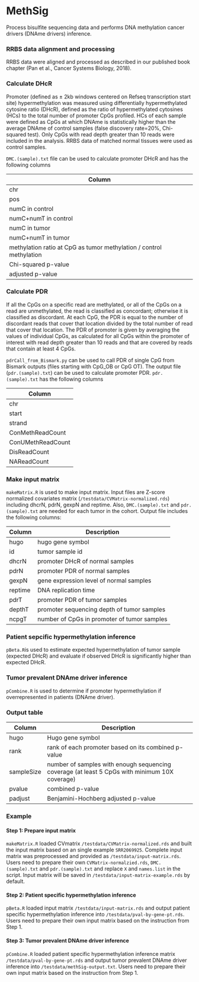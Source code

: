# MethSig
Process bisulfite sequencing data and performs DNA methylation cancer drivers (DNAme drivers) inference.

### RRBS data alignment and processing
RRBS data were aligned and processed as described in our published book chapter (Pan et al., Cancer Systems Biology, 2018).

### Calculate DHcR
Promoter (defined as ± 2kb windows centered on Refseq transcription start site) hypermethylation was measured using differentially hypermethylated cytosine ratio (DHcR), defined as the ratio of hypermethylated cytosines (HCs) to the total number of promoter CpGs profiled. HCs of each sample were defined as CpGs at which DNAme is statistically higher than the average DNAme of control samples (false discovery rate=20%, Chi-squared test). Only CpGs with read depth greater than 10 reads were included in the analysis. RRBS data of matched normal tissues were used as control samples. 

`DMC.(sample).txt` file can be used to calculate promoter DHcR and has the following columns

| Column |
| ------ |
| chr |
| pos |
| numC in control |
| numC+numT in control |
| numC in tumor |
| numC+numT in tumor |
| methylation ratio at CpG as tumor methylation / control methylation |
| Chi-squared p-value |
| adjusted p-value |

### Calculate PDR
If all the CpGs on a specific read are methylated, or all of the CpGs on a read are unmethylated, the read is classified as concordant; otherwise it is classified as discordant. At each CpG, the PDR is equal to the number of discordant reads that cover that location divided by the total number of read that cover that location. The PDR of promoter is given by averaging the values of individual CpGs, as calculated for all CpGs within the promoter of interest with read depth greater than 10 reads and that are covered by reads that contain at least 4 CpGs.

`pdrCall_from_Bismark.py` can be used to call PDR of single CpG from Bismark outputs (files starting with CpG_OB or CpG OT). The output file (`pdr.(sample).txt`) can be used to calculate promoter PDR. `pdr.(sample).txt` has the following columns

| Column |
| ------ |
| chr |
| start |
| strand |
| ConMethReadCount |
| ConUMethReadCount |
| DisReadCount |
| NAReadCount |

### Make input matrix
`makeMatrix.R` is used to make input matrix. Input files are Z-score normalized covariates matrix (`/testdata/CVMatrix-normalized.rds`) including dhcrN, pdrN, gexpN and reptime. Also, `DMC.(sample).txt` and `pdr.(sample).txt` are needed for each tumor in the cohort. Output file includes the following columns:

| Column | Description |
| ------ | ----------- |
| hugo | hugo gene symbol |
| id | tumor sample id |
| dhcrN | promoter DHcR of normal samples |
| pdrN | promoter PDR of normal samples |
| gexpN | gene expression level of normal samples |
| reptime | DNA replication time |
| pdrT | promoter PDR of tumor samples |
| depthT | promoter sequencing depth of tumor samples |
| ncpgT | number of CpGs in promoter of tumor samples |

### Patient sepcific hypermethylation inference
`pBeta.R`is used to estimate expected hypermethylation of tumor sample (expected DHcR) and evaluate if observed DHcR is significantly higher than expected DHcR.

### Tumor prevalent DNAme driver inference
`pCombine.R` is used to determine if promoter hypermethylation if overrepresented in patients (DNAme driver).

### Output table
| Column | Description |
| ------ | ----------- |
| hugo | Hugo gene symbol |
| rank | rank of each promoter based on its combined p-value |
| sampleSize | number of samples with enough sequencing coverage (at least 5 CpGs with minimum 10X coverage) |
| pvalue | combined p-value |
| padjust | Benjamini-Hochberg adjusted p-value |

### Example
#### Step 1: Prepare input matrix

`makeMatrix.R` loaded CVmatrix `/testdata/CVMatrix-normalized.rds` and built the input matrix based on an single example `SRR2069925`. Complete input matrix was preprocessed and provided as `/testdata/input-matrix.rds`. Users need to prepare their own `CVMatrix-normalzied.rds`, `DMC.(sample).txt` and `pdr.(sample).txt` and replace `X` and `names.list` in the script. Input matrix will be saved in `/testdata/input-matrix-example.rds` by default.

#### Step 2: Patient specific hypermethylation inference
`pBeta.R` loaded input matrix `/testdata/input-matrix.rds` and output patient specific hypermethylation inference into `/testdata/pval-by-gene-pt.rds`. Users need to prepare their own input matrix based on the instruction from Step 1.

#### Step 3: Tumor prevalent DNAme driver inference
`pCombine.R` loaded patient specific hypermethylation inference matrix `/testdata/pval-by-gene-pt.rds` and output tumor prevalent DNAme driver inference into `/testdata/methSig-output.txt`. Users need to prepare their own input matrix based on the instruction from Step 1.
